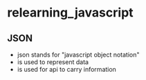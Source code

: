# relearning_javascript

## JSON
- json stands for "javascript object notation"
- is used to represent data
- is used for api to carry information 